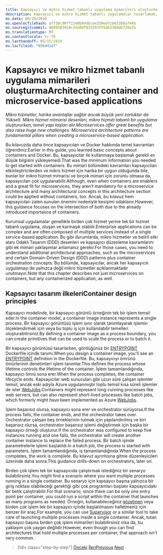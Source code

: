 ```yaml
---
title: Kapsayıcı ve mikro hizmet tabanlı uygulama mimarileri oluşturma
description: Kapsayıcı ve mikro hizmet tabanlı uygulamalar tasarlamak, hiçbir küçük bir başarıdır ve hafifçe alınması gerekir. Bu bölümde temel kavramları öğrenin.
ms.date: 09/20/2018
ms.openlocfilehash: aff30c907f1140b94dbcae330ed7cb633b0a744b
ms.sourcegitcommit: 8699383914c24a0df033393f55db3369db728a7b
ms.translationtype: MT
ms.contentlocale: tr-TR
ms.lasthandoff: 05/15/2019
ms.locfileid: "65644147"
---
```

# <a name="architecting-container-and-microservice-based-applications"></a><span data-ttu-id="43adb-104">Kapsayıcı ve mikro hizmet tabanlı uygulama mimarileri oluşturma</span><span class="sxs-lookup"><span data-stu-id="43adb-104">Architecting container and microservice-based applications</span></span>

<span data-ttu-id="43adb-105">*Mikro hizmetler, harika avantajlar sağlar ancak büyük yeni zorluklar da Yükselt. Mikro hizmet mimarisi desenleri, mikro hizmet tabanlı bir uygulama oluştururken, temel yapı taşları alır.*</span><span class="sxs-lookup"><span data-stu-id="43adb-105">*Microservices offer great benefits but also raise huge new challenges. Microservice architecture patterns are fundamental pillars when creating a microservice-based application.*</span></span>

<span data-ttu-id="43adb-106">Bu kılavuzda daha önce kapsayıcıları ve Docker hakkında temel kavramları öğrendiniz.</span><span class="sxs-lookup"><span data-stu-id="43adb-106">Earlier in this guide, you learned basic concepts about containers and Docker.</span></span> <span data-ttu-id="43adb-107">Bu, kapsayıcılar ile kullanmaya başlamak gerekli en düşük bilgisini yükleyemedi.</span><span class="sxs-lookup"><span data-stu-id="43adb-107">That was the minimum information you needed to get started with containers.</span></span> <span data-ttu-id="43adb-108">Bu mimari bölümdeki kavramları kapsayıcıları etkinleştiricilerden ve mikro hizmet için harika bir uygun olduğunda bile, bunlar bir mikro hizmet mimarisi ve birçok mimari için zorunlu olmasa da, kapsayıcıları çok uygulanabilir.</span><span class="sxs-lookup"><span data-stu-id="43adb-108">Although, even when containers are enablers and a great fit for microservices, they aren't mandatory for a microservice architecture and many architectural concepts in this architecture section could be applied without containers, too.</span></span> <span data-ttu-id="43adb-109">Ancak, bu kılavuz hem kapsayıcıları zaten sunulan önemini nedeniyle kesişimi odaklanır.</span><span class="sxs-lookup"><span data-stu-id="43adb-109">However, this guidance focuses on the intersection of both due to the already introduced importance of containers.</span></span>

<span data-ttu-id="43adb-110">Kurumsal uygulamalar genellikle birden çok hizmet yerine tek bir hizmet tabanlı uygulama, oluşan ve karmaşık olabilir.</span><span class="sxs-lookup"><span data-stu-id="43adb-110">Enterprise applications can be complex and are often composed of multiple services instead of a single service-based application.</span></span> <span data-ttu-id="43adb-111">Bu gibi durumlarda, mikro hizmetler ve belirli etki alanı Odaklı Tasarım (DDD) desenleri ve kapsayıcı düzenleme kavramlarını gibi ek mimari yaklaşımlar anlamanız gerekir.</span><span class="sxs-lookup"><span data-stu-id="43adb-111">For those cases, you need to understand additional architectural approaches, such as the microservices and certain Domain-Driven Design (DDD) patterns plus container orchestration concepts.</span></span> <span data-ttu-id="43adb-112">Bu bölümde, kapsayıcılar, ancak her kapsayıcılı uygulamayı de yalnızca değil mikro hizmetler açıklanmaktadır unutmayın.</span><span class="sxs-lookup"><span data-stu-id="43adb-112">Note that this chapter describes not just microservices on containers, but any containerized application, as well.</span></span>

## <a name="container-design-principles"></a><span data-ttu-id="43adb-113">Kapsayıcı tasarım ilkeleri</span><span class="sxs-lookup"><span data-stu-id="43adb-113">Container design principles</span></span>

<span data-ttu-id="43adb-114">Kapsayıcı modelinde, bir kapsayıcı görüntü örneğinin tek bir işlem temsil eder.</span><span class="sxs-lookup"><span data-stu-id="43adb-114">In the container model, a container image instance represents a single process.</span></span> <span data-ttu-id="43adb-115">Bir kapsayıcı görüntüsü işlem sınır olarak tanımlayarak işlemin ölçeklendirmek için veya bu toplu iş için kullanılabilir temelleri oluşturabilirsiniz.</span><span class="sxs-lookup"><span data-stu-id="43adb-115">By defining a container image as a process boundary, you can create primitives that can be used to scale the process or to batch it.</span></span>

<span data-ttu-id="43adb-116">Bir kapsayıcı görüntüsü tasarlarken, gördüğünüz bir [ENTRYPOINT](https://docs.docker.com/engine/reference/builder/#entrypoint) Dockerfile içinde tanımı.</span><span class="sxs-lookup"><span data-stu-id="43adb-116">When you design a container image, you'll see an [ENTRYPOINT](https://docs.docker.com/engine/reference/builder/#entrypoint) definition in the Dockerfile.</span></span> <span data-ttu-id="43adb-117">Bu, kapsayıcıyı ömrünü ömürlerinin denetimleri işlem tanımlar.</span><span class="sxs-lookup"><span data-stu-id="43adb-117">This defines the process whose lifetime controls the lifetime of the container.</span></span> <span data-ttu-id="43adb-118">İşlem tamamlandığında, kapsayıcı ömrü sona erer.</span><span class="sxs-lookup"><span data-stu-id="43adb-118">When the process completes, the container lifecycle ends.</span></span> <span data-ttu-id="43adb-119">Kapsayıcılar web sunucuları gibi uzun süre çalışan işlemler temsil, ancak eski adıyla Azure uygulanmıştır toplu temsil kısa süreli işlemler de ister [WebJobs](https://github.com/Azure/azure-webjobs-sdk/wiki).</span><span class="sxs-lookup"><span data-stu-id="43adb-119">Containers might represent long-running processes like web servers, but can also represent short-lived processes like batch jobs, which formerly might have been implemented as Azure [WebJobs](https://github.com/Azure/azure-webjobs-sdk/wiki).</span></span>

<span data-ttu-id="43adb-120">İşlem başarısız olursa, kapsayıcı sona erer ve orchestrator sürüyorsa.</span><span class="sxs-lookup"><span data-stu-id="43adb-120">If the process fails, the container ends, and the orchestrator takes over.</span></span> <span data-ttu-id="43adb-121">Orchestrator çalışan beş örneklerinin tutmak için yapılandırılmış ve biri başarısız olursa, orchestrator başarısız işlemi değiştirmek için başka bir kapsayıcı örneği oluşturur.</span><span class="sxs-lookup"><span data-stu-id="43adb-121">If the orchestrator was configured to keep five instances running and one fails, the orchestrator will create another container instance to replace the failed process.</span></span> <span data-ttu-id="43adb-122">Bir batch işinde parametrelerle işlemi başlatıldı.</span><span class="sxs-lookup"><span data-stu-id="43adb-122">In a batch job, the process is started with parameters.</span></span> <span data-ttu-id="43adb-123">İşlem tamamlandığında, iş tamamlandığında.</span><span class="sxs-lookup"><span data-stu-id="43adb-123">When the process completes, the work is complete.</span></span> <span data-ttu-id="43adb-124">Bu kılavuz ayrıntısına gitme düzenleyicileri üzerinde daha sonra.</span><span class="sxs-lookup"><span data-stu-id="43adb-124">This guidance drills-down on orchestrators, later on.</span></span>

<span data-ttu-id="43adb-125">Birden çok işlem tek bir kapsayıcıda çalıştırmak istediğiniz bir senaryo bulabilirsiniz.</span><span class="sxs-lookup"><span data-stu-id="43adb-125">You might find a scenario where you want multiple processes running in a single container.</span></span> <span data-ttu-id="43adb-126">Bu senaryo için kapsayıcı başına yalnızca bir giriş noktası olabileceği gerektiği gibi çok programları başlatır kapsayıcıdaki bir betik çalıştırabilir.</span><span class="sxs-lookup"><span data-stu-id="43adb-126">For that scenario, since there can be only one entry point per container, you could run a script within the container that launches as many programs as needed.</span></span> <span data-ttu-id="43adb-127">Örneğin, kullanabileceğiniz [gözetmen](http://supervisord.org/) veya birden çok işlem tek bir kapsayıcı içinde başlatılmasını halletmeniz için benzer bir araç.</span><span class="sxs-lookup"><span data-stu-id="43adb-127">For example, you can use [Supervisor](http://supervisord.org/) or a similar tool to take care of launching multiple processes inside a single container.</span></span> <span data-ttu-id="43adb-128">Ancak, tutan kapsayıcı başına birden çok işlem mimarileri bulabilirsiniz olsa da, bu yaklaşım çok yaygın değildir.</span><span class="sxs-lookup"><span data-stu-id="43adb-128">However, even though you can find architectures that hold multiple processes per container, that approach isn't very common.</span></span>

>[!div class="step-by-step"]
><span data-ttu-id="43adb-129">[Önceki](../net-core-net-framework-containers/official-net-docker-images.md)
>[İleri](containerize-monolithic-applications.md)</span><span class="sxs-lookup"><span data-stu-id="43adb-129">[Previous](../net-core-net-framework-containers/official-net-docker-images.md)
[Next](containerize-monolithic-applications.md)</span></span>

